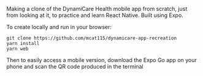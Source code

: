 Making a clone of the DynamiCare Health mobile app from scratch, just from looking at it, to practice and learn React Native. Built using Expo.

To create locally and run in your browser:
```
git clone https://github.com/mcat115/dynamicare-app-recreation
yarn install
yarn web
```
Then to easily access a mobile version, download the Expo Go app on your phone and scan the QR code produced in the terminal
